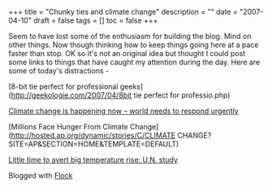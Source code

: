 +++
title = "Chunky ties and climate change"
description = ""
date = "2007-04-10"
draft = false
tags = []
toc = false
+++

Seem to have lost some of the enthusiasm for building the blog. Mind on other things. Now though thinking how to keep things going here at a pace faster than stop. OK so it's not an original idea but thought I could post some links to things that have caught my attention during the day. Here are some of today's distractions -

[8-bit tie perfect for professional geeks](http://geekologie.com/2007/04/8bit tie perfect for professio.php)

[Climate change is happening now – world needs to respond urgently](http://www.earthwire.org/redirect.cfm?did=2000184306&cid=2100017&aid=0&u=http%3A%2F%2Fwww.defra.gov.uk%2Fnews%2Flatest%2F2007%2Fclimate-0406.htm)

[Millions Face Hunger From Climate Change](http://hosted.ap.org/dynamic/stories/C/CLIMATE CHANGE?SITE=AP&SECTION=HOME&TEMPLATE=DEFAULT)

[Little time to avert big temperature rise: U.N. study](http://feeds.reuters.com/~r/reuters/topNews/~3/107999651/idUSL052735320070410)

Blogged with [Flock](http://www.flock.com/blogged-with-flock "Flock")